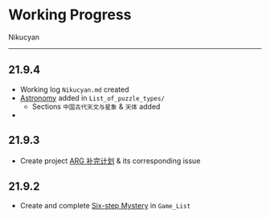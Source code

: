 # Working Progress 

Nikucyan

---

## 21.9.4

- Working log `Nikucyan.md` created
- [Astronomy](https://github.com/Nikucyan/ARG/blob/main/List_of_puzzle_types/Astronomy.md) added in `List_of_puzzle_types/`
  - Sections `中国古代天文与星象` & `天体` added
- 

## 21.9.3 

- Create project [ARG 补完计划](https://github.com/Nikucyan/ARG/projects/1) & its corresponding issue 

## 21.9.2

- Create and complete [Six-step Mystery](https://github.com/Nikucyan/ARG/blob/main/Game_List/ARG-Six-step_Mistery.md) in `Game_List`
